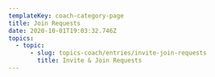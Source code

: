 ```yaml
---
templateKey: coach-category-page
title: Join Requests
date: 2020-10-01T19:03:32.746Z
topics:
  - topic:
      - slug: topics-coach/entries/invite-join-requests
        title: Invite & Join Requests
---
```


